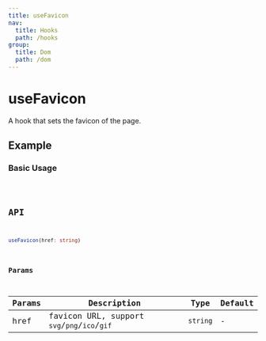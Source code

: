 ```yaml
---
title: useFavicon
nav:
  title: Hooks
  path: /hooks
group:
  title: Dom
  path: /dom
---
```


# useFavicon

<Tag lang="en-US" tags="ssr"></Tag>

A hook that sets the favicon of the page.

## Example

### Basic Usage

<code src="./demo/demo1.tsx" />

## API

```typescript
useFavicon(href: string)
```

### Params

| Params | Description                                  | Type     | Default |
|--------|----------------------------------------------|----------|---------|
| href   | favicon URL, support `svg`/`png`/`ico`/`gif` | `string` | -       |
